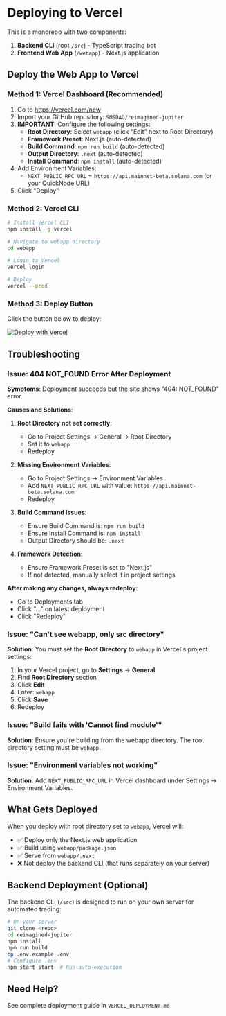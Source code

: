 # Deploying to Vercel

This is a monorepo with two components:
1. **Backend CLI** (root `/src`) - TypeScript trading bot
2. **Frontend Web App** (`/webapp`) - Next.js application

## Deploy the Web App to Vercel

### Method 1: Vercel Dashboard (Recommended)

1. Go to https://vercel.com/new
2. Import your GitHub repository: `SMSDAO/reimagined-jupiter`
3. **IMPORTANT**: Configure the following settings:
   - **Root Directory**: Select `webapp` (click "Edit" next to Root Directory)
   - **Framework Preset**: Next.js (auto-detected)
   - **Build Command**: `npm run build` (auto-detected)
   - **Output Directory**: `.next` (auto-detected)
   - **Install Command**: `npm install` (auto-detected)
4. Add Environment Variables:
   - `NEXT_PUBLIC_RPC_URL` = `https://api.mainnet-beta.solana.com` (or your QuickNode URL)
5. Click "Deploy"

### Method 2: Vercel CLI

```bash
# Install Vercel CLI
npm install -g vercel

# Navigate to webapp directory
cd webapp

# Login to Vercel
vercel login

# Deploy
vercel --prod
```

### Method 3: Deploy Button

Click the button below to deploy:

[![Deploy with Vercel](https://vercel.com/button)](https://vercel.com/new/clone?repository-url=https://github.com/SMSDAO/reimagined-jupiter&root-directory=webapp&env=NEXT_PUBLIC_RPC_URL&envDescription=Solana%20RPC%20endpoint%20URL&envLink=https://www.quicknode.com)

## Troubleshooting

### Issue: 404 NOT_FOUND Error After Deployment

**Symptoms**: Deployment succeeds but the site shows "404: NOT_FOUND" error.

**Causes and Solutions**:

1. **Root Directory not set correctly**:
   - Go to Project Settings → General → Root Directory
   - Set it to `webapp`
   - Redeploy

2. **Missing Environment Variables**:
   - Go to Project Settings → Environment Variables
   - Add `NEXT_PUBLIC_RPC_URL` with value: `https://api.mainnet-beta.solana.com`
   - Redeploy

3. **Build Command Issues**:
   - Ensure Build Command is: `npm run build`
   - Ensure Install Command is: `npm install`
   - Output Directory should be: `.next`

4. **Framework Detection**:
   - Ensure Framework Preset is set to "Next.js"
   - If not detected, manually select it in project settings

**After making any changes, always redeploy**:
- Go to Deployments tab
- Click "..." on latest deployment
- Click "Redeploy"

### Issue: "Can't see webapp, only src directory"

**Solution**: You must set the **Root Directory** to `webapp` in Vercel's project settings:

1. In your Vercel project, go to **Settings** → **General**
2. Find **Root Directory** section
3. Click **Edit**
4. Enter: `webapp`
5. Click **Save**
6. Redeploy

### Issue: "Build fails with 'Cannot find module'"

**Solution**: Ensure you're building from the webapp directory. The root directory setting must be `webapp`.

### Issue: "Environment variables not working"

**Solution**: Add `NEXT_PUBLIC_RPC_URL` in Vercel dashboard under Settings → Environment Variables.

## What Gets Deployed

When you deploy with root directory set to `webapp`, Vercel will:
- ✅ Deploy only the Next.js web application
- ✅ Build using `webapp/package.json`
- ✅ Serve from `webapp/.next`
- ❌ Not deploy the backend CLI (that runs separately on your server)

## Backend Deployment (Optional)

The backend CLI (`/src`) is designed to run on your own server for automated trading:

```bash
# On your server
git clone <repo>
cd reimagined-jupiter
npm install
npm run build
cp .env.example .env
# Configure .env
npm start start  # Run auto-execution
```

## Need Help?

See complete deployment guide in `VERCEL_DEPLOYMENT.md`
